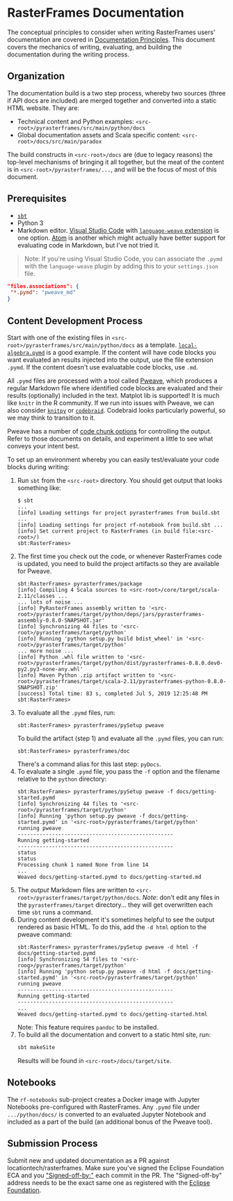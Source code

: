 # RasterFrames Documentation

The conceptual principles to consider when writing RasterFrames users' documentation are covered in [Documentation Principles](documentation-principles.md). This document covers the mechanics of writing, evaluating, and building the documentation during the writing process.

## Organization

The documentation build is a two step process, whereby two sources (three if API docs are included) are merged together and converted into a static HTML website. They are:

* Technical content and Python examples: `<src-root>/pyrasterframes/src/main/python/docs`
* Global documentation assets and Scala specific content: `<src-root>/docs/src/main/paradox`

The build constructs in `<src-root>/docs` are (due to legacy reasons) the top-level mechanisms of bringing it all together, but the meat of the content is in  `<src-root>/pyrasterframes/...`, and will be the focus of most of this document.

## Prerequisites

* [`sbt`](https://www.scala-sbt.org/)
* Python 3
* Markdown editor. [Visual Studio Code](https://code.visualstudio.com/) with [`language-weave` extension](https://marketplace.visualstudio.com/items?itemName=jameselderfield.language-weave) is one option. [Atom](https://atom.io/) is another which might actually have better support for evaluating code in Markdown, but I've not tried it.

> Note: If you're using Visual Studio Code, you can associate the `.pymd` with the `language-weave` plugin by adding this to your `settings.json` file.
      
```json
"files.associations": {
 "*.pymd": "pweave_md"
}
```

## Content Development Process

Start with one of the existing files in `<src-root>/pyrasterframes/src/main/python/docs` as a template. [`local-algebra.pymd`](../pyrasterframes/src/main/python/docs/local-algebra.pymd) is a good example. If the content will have code blocks you want evaluated an results injected into the output, use the file extension `.pymd`. If the content doesn't use evaluatable code blocks, use `.md`.

All `.pymd` files are processed with a tool called [Pweave](http://mpastell.com/pweave), which produces a regular Markdown file where identified code blocks are evaluated and their results (optionally) included in the text. Matplot lib is supported! It is much like `knitr` in the R community. If we run into issues with Pweave, we can also consider [`knitpy`](https://github.com/jankatins/knitpy) or [`codebraid`](https://github.com/gpoore/codebraid). Codebraid looks particularly powerful, so we may think to transition to it.

Pweave has a number of [code chunk options](http://mpastell.com/pweave/chunks.html) for controlling the output. Refer to those documents on details, and experiment a little to see what conveys your intent best.

To set up an environment whereby you can easily test/evaluate your code blocks during writing:

1. Run `sbt` from the `<src-root>` directory. You should get output that looks something like:  
    ```
    $ sbt
    ...
    [info] Loading settings for project pyrasterframes from build.sbt ...
    [info] Loading settings for project rf-notebook from build.sbt ...
    [info] Set current project to RasterFrames (in build file:<src-root>/)
    sbt:RasterFrames>    
    ```  
2. The first time you check out the code, or whenever RasterFrames code is updated, you need to build the project artifacts so they are available for Pweave.
    ```
    sbt:RasterFrames> pyrasterframes/package
    [info] Compiling 4 Scala sources to <src-root>/core/target/scala-2.11/classes ...
   ... lots of noise ...
   [info] PyRasterFrames assembly written to '<src-root>/pyrasterframes/target/python/deps/jars/pyrasterframes-assembly-0.8.0-SNAPSHOT.jar'
   [info] Synchronizing 44 files to '<src-root>/pyrasterframes/target/python'
   [info] Running 'python setup.py build bdist_wheel' in '<src-root>/pyrasterframes/target/python'
   ... more noise ...
   [info] Python .whl file written to '<src-root>/pyrasterframes/target/python/dist/pyrasterframes-0.8.0.dev0-py2.py3-none-any.whl'
   [info] Maven Python .zip artifact written to '<src-root>/pyrasterframes/target/scala-2.11/pyrasterframes-python-0.8.0-SNAPSHOT.zip' 
    [success] Total time: 83 s, completed Jul 5, 2019 12:25:48 PM
    sbt:RasterFrames>
    ```
3. To evaluate all the `.pymd` files, run:
    ```
    sbt:RasterFrames> pyrasterframes/pySetup pweave
    ```
    To build the artifact (step 1) and evaluate all the `.pymd` files, you can run:
    ```
    sbt:RasterFrames> pyrasterframes/doc
    ```
    There's a command alias for this last step: `pyDocs`.
4. To evaluate a single `.pymd` file, you pass the `-f` option and the filename relative to the `python` directory:
    ```
    sbt:RasterFrames> pyrasterframes/pySetup pweave -f docs/getting-started.pymd
    [info] Synchronizing 44 files to '<src-root>/pyrasterframes/target/python'
    [info] Running 'python setup.py pweave -f docs/getting-started.pymd' in '<src-root>/pyrasterframes/target/python'
    running pweave
    --------------------------------------------------
    Running getting-started
    --------------------------------------------------
    status
    status
    Processing chunk 1 named None from line 14
    ...
    Weaved docs/getting-started.pymd to docs/getting-started.md
    ```
5. The _output_ Markdown files are written to `<src-root>/pyrasterframes/target/python/docs`. _Note_: don't edit any files in the `pyrasterframes/target` directory... they will get overwritten each time `sbt` runs a command.
6. During content development it's sometimes helpful to see the output rendered as basic HTML. To do this, add the `-d html` option to the pweave command:
    ```
    sbt:RasterFrames> pyrasterframes/pySetup pweave -d html -f docs/getting-started.pymd
    [info] Synchronizing 54 files to '<src-roog>/pyrasterframes/target/python'
    [info] Running 'python setup.py pweave -d html -f docs/getting-started.pymd' in '<src-root>/pyrasterframes/target/python'
    running pweave
    --------------------------------------------------
    Running getting-started
    --------------------------------------------------
    ...
    Weaved docs/getting-started.pymd to docs/getting-started.html
    ```
    Note: This feature requires `pandoc` to be installed.
7. To build all the documentation and convert to a static html site, run:
    ```bash
    sbt makeSite
    ``` 
    Results will be found in `<src-root>/docs/target/site`.

## Notebooks

The `rf-notebooks` sub-project creates a Docker image with Jupyter Notebooks pre-configured with RasterFrames. Any `.pymd` file under `.../python/docs/` is converted to an evaluated Jupyter Notebook and included as a part of the build (an additional bonus of the Pweave tool). 

## Submission Process

Submit new and updated documentation as a PR against locationtech/rasterframes. Make sure you've signed the Eclipse Foundation ECA and you ["Signed-off-by:"](https://stackoverflow.com/questions/1962094/what-is-the-sign-off-feature-in-git-for) each commit in the PR. The "Signed-off-by" address needs to be the exact same one as registered with the [Eclipse Foundation](https://wiki.eclipse.org/Development_Resources/Contributing_via_Git).
